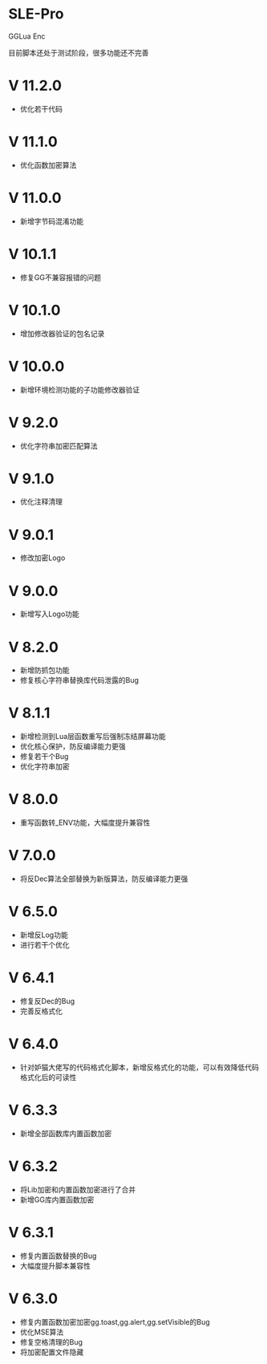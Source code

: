 # SLE-Pro
GGLua Enc

目前脚本还处于测试阶段，很多功能还不完善

# V 11.2.0
  - 优化若干代码

# V 11.1.0
  - 优化函数加密算法

# V 11.0.0
  - 新增字节码混淆功能

# V 10.1.1
  - 修复GG不兼容报错的问题

# V 10.1.0
  - 增加修改器验证的包名记录

# V 10.0.0
  - 新增环境检测功能的子功能修改器验证

# V 9.2.0
  - 优化字符串加密匹配算法

# V 9.1.0
  - 优化注释清理

# V 9.0.1
  - 修改加密Logo

# V 9.0.0
  - 新增写入Logo功能

# V 8.2.0
  - 新增防抓包功能
  - 修复核心字符串替换库代码泄露的Bug

# V 8.1.1
  - 新增检测到Lua层函数重写后强制冻结屏幕功能
  - 优化核心保护，防反编译能力更强
  - 修复若干个Bug
  - 优化字符串加密

# V 8.0.0
  - 重写函数转_ENV功能，大幅度提升兼容性

# V 7.0.0
  - 将反Dec算法全部替换为新版算法，防反编译能力更强

# V 6.5.0
  - 新增反Log功能
  - 进行若干个优化

# V 6.4.1
  - 修复反Dec的Bug
  - 完善反格式化

# V 6.4.0
  - 针对妒猫大佬写的代码格式化脚本，新增反格式化的功能，可以有效降低代码格式化后的可读性

# V 6.3.3
  - 新增全部函数库内置函数加密

# V 6.3.2
  - 将Lib加密和内置函数加密进行了合并
  - 新增GG库内置函数加密

# V 6.3.1
  - 修复内置函数替换的Bug
  - 大幅度提升脚本兼容性

# V 6.3.0
  - 修复内置函数加密加密gg.toast,gg.alert,gg.setVisible的Bug
  - 优化MSE算法
  - 修复空格清理的Bug
  - 将加密配置文件隐藏
